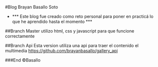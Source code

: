 #Blog Brayan Basallo Soto

- *** Este blog fue creado como reto personal para poner en practicá lo que he aprendido hasta el momento ***

##Branch Master
utilizo html, css y javascript para que funcione correctamente

##Branch Api
Esta version utiliza una api para traer el contenido el multimedia
https://github.com/brayanbasallo/gallery_api

###End
&copy;Basallo